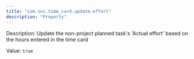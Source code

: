```yaml
---
title: "com.snc.time_card.update.effort"
description: "Property"
---
```


Description: Update the non-project planned task's 'Actual effort' based on the hours entered in the time card

Value: `true`